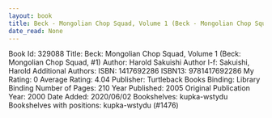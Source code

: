 ```yaml
---
layout: book
title: Beck - Mongolian Chop Squad, Volume 1 (Beck - Mongolian Chop Squad,  no. 1)
date_read: None
---
```


Book Id: 329088
Title: Beck: Mongolian Chop Squad, Volume 1 (Beck: Mongolian Chop Squad, #1)
Author: Harold Sakuishi
Author l-f: Sakuishi, Harold
Additional Authors: 
ISBN: 1417692286
ISBN13: 9781417692286
My Rating: 0
Average Rating: 4.04
Publisher: Turtleback Books
Binding: Library Binding
Number of Pages: 210
Year Published: 2005
Original Publication Year: 2000
Date Added: 2020/06/02
Bookshelves: kupka-wstydu
Bookshelves with positions: kupka-wstydu (#1476)

